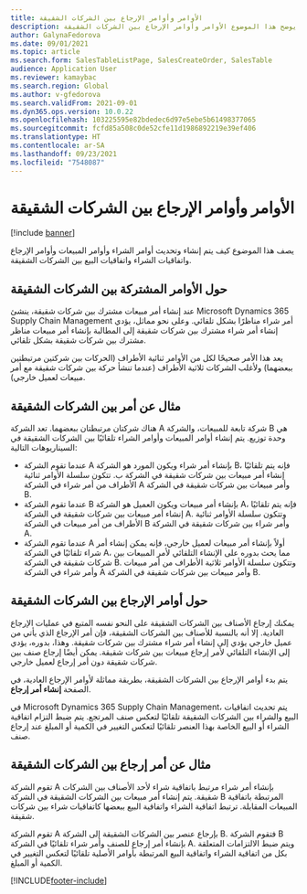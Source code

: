 ```yaml
---
title: الأوامر وأوامر الإرجاع بين الشركات الشقيقة
description: يوضح هذا الموضوع الأوامر وأوامر الإرجاع بين الشركات الشقيقة
author: GalynaFedorova
ms.date: 09/01/2021
ms.topic: article
ms.search.form: SalesTableListPage, SalesCreateOrder, SalesTable
audience: Application User
ms.reviewer: kamaybac
ms.search.region: Global
ms.author: v-gfedorova
ms.search.validFrom: 2021-09-01
ms.dyn365.ops.version: 10.0.22
ms.openlocfilehash: 103225595e82bdedec6d97e5ebe5b61498377065
ms.sourcegitcommit: fcfd85a508c0de52cfe11d1986892219e39ef406
ms.translationtype: HT
ms.contentlocale: ar-SA
ms.lasthandoff: 09/23/2021
ms.locfileid: "7548087"
---
```

# <a name="intercompany-orders-and-return-orders"></a>الأوامر وأوامر الإرجاع بين الشركات الشقيقة

[!include [banner](../../includes/banner.md)]

يصف هذا الموضوع كيف يتم إنشاء وتحديث أوامر الشراء وأوامر المبيعات وأوامر الإرجاع واتفاقيات الشراء واتفاقيات البيع بين الشركات الشقيقة.

## <a name="about-intercompany-orders"></a>حول الأوامر المشتركة بين الشركات الشقيقة

عند إنشاء أمر مبيعات مشترك بين شركات شقيقة، ينشئ Microsoft Dynamics 365 Supply Chain Management أمر شراء مناظرًا بشكل تلقائي. وعلى نحو مماثل، يؤدي إنشاء أمر شراء مشترك بين شركات شقيقة إلى المطالبة بإنشاء أمر مبيعات مناظر مشترك بين شركات شقيقة بشكل تلقائي.

يعد هذا الأمر صحيحًا لكل من الأوامر ثنائية الأطراف (الحركات بين شركتين مرتبطتين ببعضهما) ولأغلب الشركات ثلاثية الأطراف (عندما تنشأ حركة بين شركات شقيقة مع أمر مبيعات لعميل خارجي).

## <a name="intercompany-order-example"></a>مثال عن أمر بين الشركات الشقيقة

هناك شركتان مرتبطتان ببعضهما. تعد الشركة A شركة تابعة للمبيعات، والشركة B هي وحدة توزيع. يتم إنشاء أوامر المبيعات وأوامر الشراء تلقائيًا بين الشركات الشقيقة في السيناريوهات التالية:

- عندما تقوم الشركة A بإنشاء أمر شراء ويكون المورد هو الشركة B، فإنه يتم تلقائيًا إنشاء أمر مبيعات بين شركات شقيقة في الشركة ب. تتكون سلسلة الأوامر ثنائية الأطراف من أمر شراء في الشركة A وأمر مبيعات بين شركات شقيقة في الشركة B.
- عندما تقوم الشركة B بإنشاء أمر مبيعات ويكون العميل هو الشركة A، فإنه يتم تلقائيًا إنشاء أمر مبيعات بين شركات شقيقة في الشركة A. وتتكون سلسلة الأوامر ثنائية الأطراف من أمر مبيعات في الشركة B وأمر شراء بين شركات شقيقة في الشركة A.
- عندما تقوم الشركة A أولاً بإنشاء أمر مبيعات لعميل خارجي، فإنه يمكن إنشاء أمر شراء تلقائيًا في الشركة A، مما يحث بدوره على الإنشاء التلقائي لأمر المبيعات بين شركات شقيقة في الشركة B. وتتكون سلسلة الأوامر ثلاثية الأطراف من أمر مبيعات وأمر شراء في الشركة A وأمر مبيعات بين شركات شقيقة في الشركة B.

## <a name="about-intercompany-return-orders"></a>حول أوامر الإرجاع بين الشركات الشقيقة

يمكنك إرجاع الأصناف بين الشركات الشقيقة على النحو نفسه المتبع في عمليات الإرجاع العادية. إلا أنه بالنسبة للأصناف بين الشركات الشقيقة، فإن أمر الإرجاع الذي يأتي من عميل خارجي يؤدي إلى إنشاء أمر شراء مشترك بين شركات شقيقة. وهذا، بدوره، يؤدي إلى الإنشاء التلقائي لأمر إرجاع مبيعات بين شركات شقيقة. يمكن أيضًا إرجاع صنف بين شركات شقيقة دون أمر إرجاع لعميل خارجي.

يتم بدء أوامر الإرجاع بين الشركات الشقيقة، بطريقة مماثلة لأوامر الإرجاع العادية، في الصفحة **إنشاء أمر إرجاع**.

في Microsoft Dynamics 365 Supply Chain Management، يتم تحديث اتفاقيات البيع والشراء بين الشركات الشقيقة تلقائيًا لتعكس صنف المرتجع. يتم ضبط التزام اتفاقية الشراء أو البيع الخاصة بهذا العنصر تلقائيًا لتعكس التغيير في الكمية أو المبلغ عند إرجاع صنف.

## <a name="intercompany-return-order-example"></a>مثال عن أمر إرجاع بين الشركات الشقيقة

تقوم الشركة A بإنشاء أمر شراء مرتبط باتفاقية شراء لأحد الأصناف بين الشركات شقيقة. يتم إنشاء أمر مبيعات بين الشركات الشقيقة في الشركة B المرتبطة باتفاقية المبيعات المقابلة. ترتبط اتفاقية الشراء واتفاقية البيع ببعضها كاتفاقيات شراء بين شركات شقيقة.

تقوم الشركة A بإرجاع عنصر بين الشركات الشقيقة إلى الشركة B. فتقوم الشركة B بإنشاء أمر إرجاع للصنف وأمر شراء تلقائيًا في الشركة A. ويتم ضبط الالتزامات المتعلقة بكل من اتفاقية الشراء واتفاقية البيع المرتبطة بأوامر الأصلية تلقائيًا لتعكس التغيير في الكمية أو المبلغ.

[!INCLUDE[footer-include](../../includes/footer-banner.md)]
